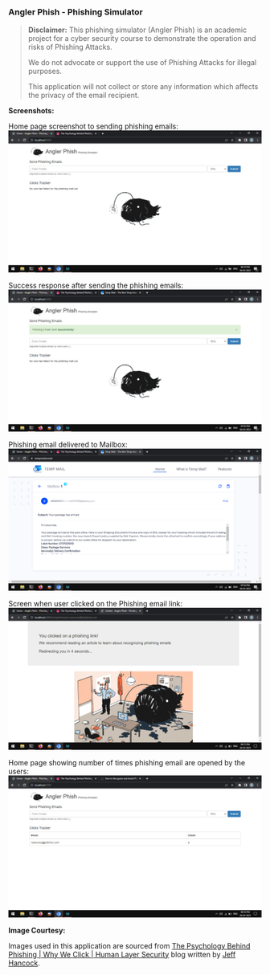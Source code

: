 # 

### Angler Phish - Phishing Simulator

> **Disclaimer:** This phishing simulator (Angler Phish) is an academic project for a cyber security course to demonstrate the operation and risks of Phishing Attacks.
> 
> We do not advocate or support the use of Phishing Attacks for illegal purposes.
> 
> This application will not collect or store any information which affects the privacy of the email recipient. 

**Screenshots:**

Home page screenshot to sending phishing emails:
![](screenshots/Home%20Page%20Screenshot.png)

Success response after sending the phishing emails:
![](screenshots/Home%20Page%20Screenshot%20-%20Success%20Response.png)

Phishing email delivered to Mailbox:
![](screenshots/Phishing%20Email%20Mail%20Box.png)

Screen when user clicked on the Phishing email link:
![](screenshots/Screen%20When%20Phishing%20Link%20Clicked.png)

Home page showing number of times phishing email are opened by the users:
![](screenshots/Phishing%20Link%20Page.png)

**Image Courtesy:** 

Images used in this application are sourced from [The Psychology Behind Phishing | Why We Click | Human Layer Security](https://www.humanlayersecurity.com/blog/psychology-behind-phishing/) blog written by [Jeff Hancock](https://www.humanlayersecurity.com/blog/author/jeff-hancock/).
